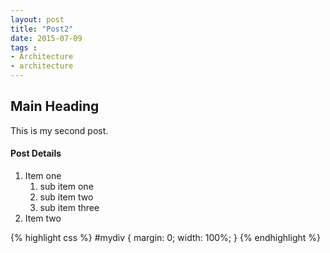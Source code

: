 ```yaml
---
layout: post
title: "Post2"
date: 2015-07-09
tags : 
- Architecture
- architecture
---
```


## Main Heading

This is my second post.


#### Post Details

1. Item one
   1. sub item one
   2. sub item two
   3. sub item three
2. Item two

{% highlight css %}
#mydiv {
  margin: 0;
  width: 100%;
}
{% endhighlight %}
